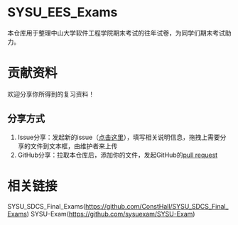# SYSU_EES_Exams
本仓库用于整理中山大学软件工程学院期末考试的往年试卷，为同学们期末考试助力。


# 贡献资料
欢迎分享你所得到的复习资料！

## 分享方式
1.  Issue分享：发起新的issue（[点击这里](https://github.com/DreamingLri/SYSU_SSE_Exams/issues/new)），填写相关说明信息，拖拽上需要分享的文件到文本框，由维护者来上传
2.  GitHub分享：拉取本仓库后，添加你的文件，发起GitHub的[pull request](https://help.github.com/articles/creating-a-pull-request/)

# 相关链接
SYSU_SDCS_Final_Exams(https://github.com/ConstHall/SYSU_SDCS_Final_Exams)
SYSU-Exam(https://github.com/sysuexam/SYSU-Exam)
